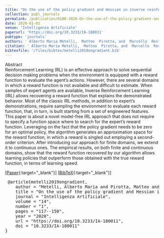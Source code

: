 ```yaml
---
title: "On the use of the policy gradient and Hessian in inverse reinforcement learning"
collection: publ_journals
permalink: /publication/0100-2020-On-the-use-of-the-policy-gradient-and-Hessian-in-inverse-reinforcement-learning
date: 2020-01-01
venue: 'Intelligenza Artificiale'
paperurl: 'https://doi.org/10.3233/IA-180011'
pubtype: 'journals'
authors: ' Alberto Maria Metelli,  Matteo  Pirotta, and  Marcello  Restelli'
citation: ' Alberto Maria Metelli,  Matteo  Pirotta, and  Marcello  Restelli&quot;On the use of the policy gradient and Hessian in inverse reinforcement learning.&quot; Intelligenza Artificiale, 2020.'
bibtexfile: '/files/bibtex/metelli2019ongradient.bib'
---
```

Abstract
 <br> Reinforcement Learning (RL) is an effective approach to solve sequential decision making problems when the environment is equipped with a reward function to evaluate the agent’s actions. However, there are several domains in which a reward function is not available and difficult to estimate. When samples of expert agents are available, Inverse Reinforcement Learning (IRL) allows recovering a reward function that explains the demonstrated behavior. Most of the classic IRL methods, in addition to expert’s demonstrations, require sampling the environment to evaluate each reward function, that, in turn, is built starting from a set of engineered features. This paper is about a novel model-free IRL approach that does not require to specify a function space where to search for the expert’s reward function. Leveraging on the fact that the policy gradient needs to be zero for an optimal policy, the algorithm generates an approximation space for the reward function, in which a reward is singled out employing a second-order criterion. After introducing our approach for finite domains, we extend it to continuous ones. The empirical results, on both finite and continuous domains, show that the reward function recovered by our algorithm allows learning policies that outperform those obtained with the true reward function, in terms of learning speed. <br> 

 [[Paper](https://doi.org/10.3233/IA-180011){:target="_blank"}] [[BibTeX](/files/bibtex/metelli2019ongradient.bib){:target="_blank"}] 
<pre> @article{metelli2019ongradient,
    author = "Metelli, Alberto Maria and Pirotta, Matteo and Restelli, Marcello",
    title = "On the use of the policy gradient and Hessian in inverse reinforcement learning",
    journal = "Intelligenza Artificiale",
    volume = "14",
    number = "1",
    pages = "117--150",
    year = "2020",
    url = "https://doi.org/10.3233/IA-180011",
    doi = "10.3233/IA-180011"
} </pre>
